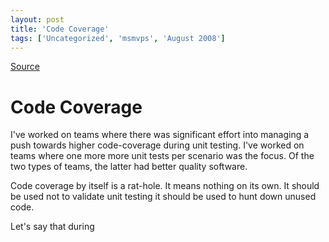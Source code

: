```yaml
---
layout: post
title: 'Code Coverage'
tags: ['Uncategorized', 'msmvps', 'August 2008']
---
```

[Source](http://blogs.msmvps.com/peterritchie/2008/08/07/code-coverage/ "Permalink to Code Coverage")

# Code Coverage

I've worked on teams where there was significant effort into managing a push towards higher code-coverage during unit testing. I've worked on teams where one more more unit tests per scenario was the focus. Of the two types of teams, the latter had better quality software.

Code coverage by itself is a rat-hole. It means nothing on its own. It should be used not to validate unit testing it should be used to hunt down unused code.

Let's say that during 


